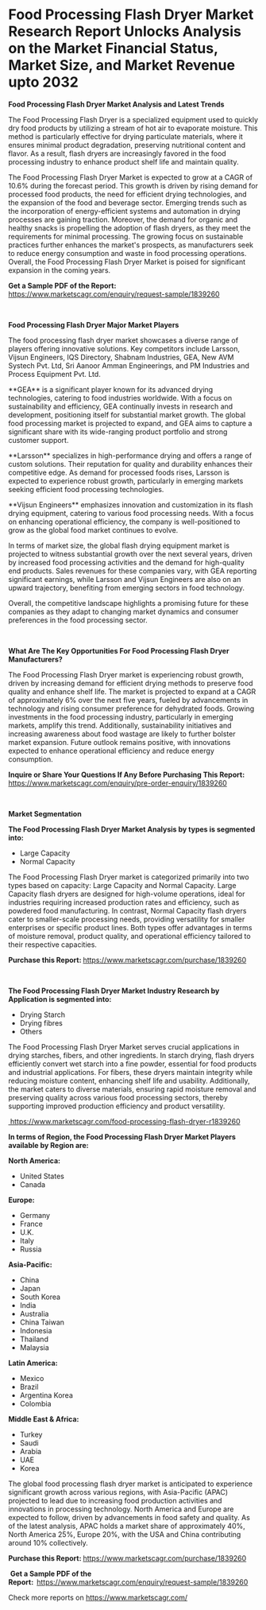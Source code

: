 <p><h1>Food Processing Flash Dryer Market Research Report Unlocks Analysis on the Market Financial Status, Market Size, and Market Revenue upto 2032</h1></p><p><strong>Food Processing Flash Dryer Market Analysis and Latest Trends</strong></p>
<p><p>The Food Processing Flash Dryer is a specialized equipment used to quickly dry food products by utilizing a stream of hot air to evaporate moisture. This method is particularly effective for drying particulate materials, where it ensures minimal product degradation, preserving nutritional content and flavor. As a result, flash dryers are increasingly favored in the food processing industry to enhance product shelf life and maintain quality.</p><p>The Food Processing Flash Dryer Market is expected to grow at a CAGR of 10.6% during the forecast period. This growth is driven by rising demand for processed food products, the need for efficient drying technologies, and the expansion of the food and beverage sector. Emerging trends such as the incorporation of energy-efficient systems and automation in drying processes are gaining traction. Moreover, the demand for organic and healthy snacks is propelling the adoption of flash dryers, as they meet the requirements for minimal processing. The growing focus on sustainable practices further enhances the market's prospects, as manufacturers seek to reduce energy consumption and waste in food processing operations. Overall, the Food Processing Flash Dryer Market is poised for significant expansion in the coming years.</p></p>
<p><strong>Get a Sample PDF of the Report:&nbsp;</strong> <a href="https://www.marketscagr.com/enquiry/request-sample/1839260?utm_campaign=3224&utm_medium=2&utm_source=Github&utm_content=ia&utm_term=12042025&utm_id=food-processing-flash-dryer">https://www.marketscagr.com/enquiry/request-sample/1839260</a></p>
<p>&nbsp;</p>
<p><strong>Food Processing Flash Dryer Major Market Players</strong></p>
<p><p>The food processing flash dryer market showcases a diverse range of players offering innovative solutions. Key competitors include Larsson, Vijsun Engineers, IQS Directory, Shabnam Industries, GEA, New AVM Systech Pvt. Ltd, Sri Aanoor Amman Engineerings, and PM Industries and Process Equipment Pvt. Ltd.</p><p>**GEA** is a significant player known for its advanced drying technologies, catering to food industries worldwide. With a focus on sustainability and efficiency, GEA continually invests in research and development, positioning itself for substantial market growth. The global food processing market is projected to expand, and GEA aims to capture a significant share with its wide-ranging product portfolio and strong customer support.</p><p>**Larsson** specializes in high-performance drying and offers a range of custom solutions. Their reputation for quality and durability enhances their competitive edge. As demand for processed foods rises, Larsson is expected to experience robust growth, particularly in emerging markets seeking efficient food processing technologies.</p><p>**Vijsun Engineers** emphasizes innovation and customization in its flash drying equipment, catering to various food processing needs. With a focus on enhancing operational efficiency, the company is well-positioned to grow as the global food market continues to evolve.</p><p>In terms of market size, the global flash drying equipment market is projected to witness substantial growth over the next several years, driven by increased food processing activities and the demand for high-quality end products. Sales revenues for these companies vary, with GEA reporting significant earnings, while Larsson and Vijsun Engineers are also on an upward trajectory, benefiting from emerging sectors in food technology.</p><p>Overall, the competitive landscape highlights a promising future for these companies as they adapt to changing market dynamics and consumer preferences in the food processing sector.</p></p>
<p>&nbsp;</p>
<p><strong>What Are The Key Opportunities For Food Processing Flash Dryer Manufacturers?</strong></p>
<p><p>The Food Processing Flash Dryer market is experiencing robust growth, driven by increasing demand for efficient drying methods to preserve food quality and enhance shelf life. The market is projected to expand at a CAGR of approximately 6% over the next five years, fueled by advancements in technology and rising consumer preference for dehydrated foods. Growing investments in the food processing industry, particularly in emerging markets, amplify this trend. Additionally, sustainability initiatives and increasing awareness about food wastage are likely to further bolster market expansion. Future outlook remains positive, with innovations expected to enhance operational efficiency and reduce energy consumption.</p></p>
<p><strong>Inquire or Share Your Questions If Any Before Purchasing This Report:</strong> <a href="https://www.marketscagr.com/enquiry/pre-order-enquiry/1839260?utm_campaign=3224&utm_medium=2&utm_source=Github&utm_content=ia&utm_term=12042025&utm_id=food-processing-flash-dryer">https://www.marketscagr.com/enquiry/pre-order-enquiry/1839260</a></p>
<p>&nbsp;</p>
<p><strong>Market Segmentation</strong></p>
<p><strong>The Food Processing Flash Dryer Market Analysis by types is segmented into:</strong></p>
<p><ul><li>Large Capacity</li><li>Normal Capacity</li></ul></p>
<p><p>The Food Processing Flash Dryer market is categorized primarily into two types based on capacity: Large Capacity and Normal Capacity. Large Capacity flash dryers are designed for high-volume operations, ideal for industries requiring increased production rates and efficiency, such as powdered food manufacturing. In contrast, Normal Capacity flash dryers cater to smaller-scale processing needs, providing versatility for smaller enterprises or specific product lines. Both types offer advantages in terms of moisture removal, product quality, and operational efficiency tailored to their respective capacities.</p></p>
<p><strong>Purchase this Report:&nbsp;</strong><a href="https://www.marketscagr.com/purchase/1839260?utm_campaign=3224&utm_medium=2&utm_source=Github&utm_content=ia&utm_term=12042025&utm_id=food-processing-flash-dryer">https://www.marketscagr.com/purchase/1839260</a></p>
<p>&nbsp;</p>
<p><strong>The Food Processing Flash Dryer Market Industry Research by Application is segmented into:</strong></p>
<p><ul><li>Drying Starch</li><li>Drying fibres</li><li>Others</li></ul></p>
<p><p>The Food Processing Flash Dryer Market serves crucial applications in drying starches, fibers, and other ingredients. In starch drying, flash dryers efficiently convert wet starch into a fine powder, essential for food products and industrial applications. For fibers, these dryers maintain integrity while reducing moisture content, enhancing shelf life and usability. Additionally, the market caters to diverse materials, ensuring rapid moisture removal and preserving quality across various food processing sectors, thereby supporting improved production efficiency and product versatility.</p></p>
<p><a href="https://www.marketscagr.com/food-processing-flash-dryer-r1839260?utm_campaign=3224&utm_medium=2&utm_source=Github&utm_content=ia&utm_term=12042025&utm_id=food-processing-flash-dryer">&nbsp;https://www.marketscagr.com/food-processing-flash-dryer-r1839260</a></p>
<p><strong>In terms of Region, the Food Processing Flash Dryer Market Players available by Region are:</strong></p>
<p>
    <p> <strong> North America: </strong>
        <ul>
            <li>United States</li>
            <li>Canada</li>
        </ul>
        </p> 
    <p> <strong> Europe: </strong>
        <ul>
            <li>Germany</li>
            <li>France</li>
            <li>U.K.</li>
            <li>Italy</li>
            <li>Russia</li>
        </ul>
        </p> 
    <p> <strong> Asia-Pacific: </strong>
        <ul>
            <li>China</li>
            <li>Japan</li>
            <li>South Korea</li>
            <li>India</li>
            <li>Australia</li>
            <li>China Taiwan</li>
            <li>Indonesia</li>
            <li>Thailand</li>
            <li>Malaysia</li>
        </ul>
        </p> 
    <p> <strong> Latin America: </strong>
        <ul>
            <li>Mexico</li>
            <li>Brazil</li>
            <li>Argentina Korea</li>
            <li>Colombia</li>
        </ul>
        </p> 
    <p> <strong> Middle East & Africa: </strong>
        <ul>
            <li>Turkey</li>
            <li>Saudi</li>
            <li>Arabia</li>
            <li>UAE</li>
            <li>Korea</li>
        </ul>
    </p>
    </p>
<p><p>The global food processing flash dryer market is anticipated to experience significant growth across various regions, with Asia-Pacific (APAC) projected to lead due to increasing food production activities and innovations in processing technology. North America and Europe are expected to follow, driven by advancements in food safety and quality. As of the latest analysis, APAC holds a market share of approximately 40%, North America 25%, Europe 20%, with the USA and China contributing around 10% collectively.</p></p>
<p><strong>Purchase this Report: </strong><a href="https://www.marketscagr.com/purchase/1839260?utm_campaign=3224&utm_medium=2&utm_source=Github&utm_content=ia&utm_term=12042025&utm_id=food-processing-flash-dryer">https://www.marketscagr.com/purchase/1839260</a></p>
<p>&nbsp;<strong>Get a Sample PDF of the Report:&nbsp;&nbsp;</strong><a href="https://www.marketscagr.com/enquiry/request-sample/1839260?utm_campaign=3224&utm_medium=2&utm_source=Github&utm_content=ia&utm_term=12042025&utm_id=food-processing-flash-dryer">https://www.marketscagr.com/enquiry/request-sample/1839260</a></p>
<p><strong></strong></p>
<p>Check more reports on <a href="https://www.marketscagr.com/?utm_campaign=3224&utm_medium=2&utm_source=Github&utm_content=ia&utm_term=12042025&utm_id=food-processing-flash-dryer">https://www.marketscagr.com/</a></p>